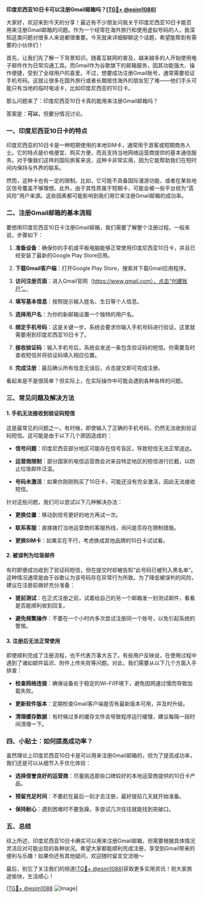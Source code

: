 **印度尼西亚10日卡可以注册Gmail邮箱吗？[[TG💪+ @esim1088](https://t.me/s/esim1088)]**

大家好，欢迎来到今天的分享！最近有不少朋友问我关于印度尼西亚10日卡能否用来注册Gmail邮箱的问题。作为一个经常在海外旅行和使用虚拟号码的人，我深知这类问题对很多人来说都很重要。今天就来详细聊聊这个话题，希望能帮到有需要的小伙伴们！

首先，让我们先了解一下背景知识。随着互联网的普及，越来越多的人开始使用电子邮件作为日常沟通工具。而Gmail作为谷歌旗下的邮箱服务，因其功能强大、操作便捷，受到了全球用户的喜爱。不过，想要成功注册Gmail账号，通常需要验证手机号码。这就让很多在国外旅行或者长期居住海外的朋友犯了难——他们手头可能只有当地的临时电话卡，比如印度尼西亚的10日卡。

那么问题来了：印度尼西亚10日卡真的能用来注册Gmail邮箱吗？

答案是：**可以**，但要分情况讨论。

### 一、印度尼西亚10日卡的特点

印度尼西亚的10日卡是一种短期使用的本地SIM卡，通常用于游客或短期商务人士。它的特点是价格便宜、购买方便，而且支持当地网络运营商提供的基本通信服务。对于像我们这样的国际旅客来说，这种卡非常实用，因为它能帮助我们在短时间内保持与外界的联系。

然而，这种卡也有一定的限制。比如，它可能不具备国际漫游功能，或者在某些地区信号覆盖不够理想。此外，由于其性质属于短期卡，可能会被一些平台视为“高风险”用户来源。这些因素都可能影响到我们用它来注册Gmail邮箱的成功率。

### 二、注册Gmail邮箱的基本流程

要想用印度尼西亚10日卡注册Gmail邮箱，我们需要了解整个注册过程。一般来说，步骤如下：

1. **准备设备**：确保你的手机或平板电脑能够正常使用印度尼西亚10日卡，并且已经安装了最新的Google Play Store应用。
   
2. **下载Gmail客户端**：打开Google Play Store，搜索并下载Gmail应用程序。

3. **访问注册页面**：进入Gmail官网（https://www.gmail.com），点击“创建账户”。

4. **填写基本信息**：按照提示输入姓名、生日等个人信息。

5. **选择用户名**：为你的新邮箱设置一个独特的用户名。

6. **绑定手机号码**：这是关键一步。系统会要求你输入手机号码进行验证。这里就需要用到印度尼西亚10日卡了。

7. **接收验证码**：输入手机号后，系统会发送一条包含验证码的短信。你需要及时查收短信并将验证码填入相应位置。

8. **完成注册**：最后确认所有信息无误后，点击提交即可完成注册。

看起来是不是很简单？但实际上，在实际操作中可能会遇到各种各样的问题。

### 三、常见问题及解决方法

#### 1. 手机无法接收到验证码短信

这是最常见的问题之一。有时候，即使输入了正确的手机号码，仍然无法收到验证码短信。这可能是由于以下几个原因造成的：

- **信号问题**：印度尼西亚部分地区可能存在信号盲区，导致短信无法正常送达。
  
- **运营商限制**：部分国家的电信运营商会对来自特定地区的短信进行拦截，以防止垃圾邮件泛滥。

- **号码未激活**：如果你刚刚购买了10日卡，可能还没有完全激活，因此无法接收短信。

针对这些问题，我们可以尝试以下几种解决办法：

- **更换位置**：移动到信号更好的地方再试一次。
  
- **联系客服**：直接拨打当地运营商的客服热线，询问是否存在限制措施。

- **更换SIM卡**：如果实在不行，考虑换成其他品牌的10日卡试试看。

#### 2. 被误判为垃圾邮件

有时即便成功收到了验证码短信，但在提交时却被告知“此号码已被列入黑名单”。这种情况通常是由于谷歌认为该号码存在异常行为所致。为了降低被误判的风险，建议在注册前做好充分准备：

- **提前测试**：在正式注册之前，试着给自己的另一个邮箱发一封测试邮件，看看是否能顺利收到回复。
  
- **避免频繁操作**：不要在一个小时内多次尝试注册同一个账号，以免引起系统的警惕。

#### 3. 注册后无法正常使用

即使顺利完成了注册流程，也不代表万事大吉了。有些用户反映说，在使用过程中遇到了诸如邮件延迟、附件上传失败等问题。对此，我们需要从以下几个方面入手排查：

- **检查网络连接**：确保设备处于稳定的Wi-Fi环境下，避免因网速过慢而导致加载失败。
  
- **更新软件版本**：定期检查Gmail客户端是否有最新版本可用，并及时升级。

- **清理缓存数据**：有时候过多的缓存文件会导致程序运行缓慢，建议每隔一段时间清理一下。

### 四、小贴士：如何提高成功率？

虽然理论上印度尼西亚10日卡是可以用来注册Gmail邮箱的，但为了提高成功率，我们还是可以从细节入手优化体验：

- **选择信誉良好的运营商**：尽量挑选那些口碑较好的本地运营商提供的10日卡产品。
  
- **预留充足时间**：不要赶在最后一刻才去注册，最好提前几天就开始准备。
  
- **保持耐心**：遇到困难时不要急躁，多尝试几次往往就能找到突破口。

### 五、总结

综上所述，印度尼西亚10日卡确实可以用来注册Gmail邮箱，但需要根据具体情况灵活应对可能出现的各种状况。希望大家都能顺利完成注册，享受到Gmail带来的便利与乐趣！如果你还有其他疑问，欢迎随时留言交流哦～

最后，别忘了关注我们的频道[[TG💪+ @esim1088](https://t.me/s/esim1088)]获取更多实用资讯！祝大家旅途愉快，生活顺心！

[[TG💪+ @esim1088](https://t.me/s/esim1088) ![Image](https://i.postimg.cc/4NQfJmqS/Snipaste-2025-05-13-00-14-12.png)]